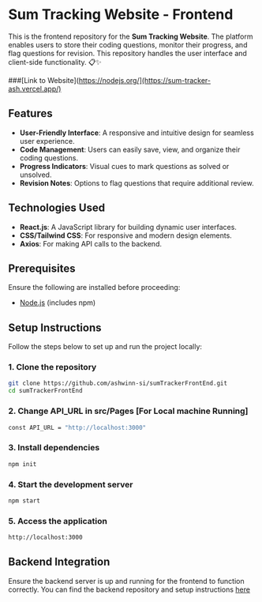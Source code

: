 # Sum Tracking Website - Frontend

This is the frontend repository for the **Sum Tracking Website**. The platform enables users to store their coding questions, monitor their progress, and flag questions for revision. This repository handles the user interface and client-side functionality. 📋✨

###[Link to Website](https://nodejs.org/](https://sum-tracker-ash.vercel.app/)
## Features

- **User-Friendly Interface**: A responsive and intuitive design for seamless user experience.
- **Code Management**: Users can easily save, view, and organize their coding questions.
- **Progress Indicators**: Visual cues to mark questions as solved or unsolved.
- **Revision Notes**: Options to flag questions that require additional review.

## Technologies Used

- **React.js**: A JavaScript library for building dynamic user interfaces.
- **CSS/Tailwind CSS**: For responsive and modern design elements.
- **Axios**: For making API calls to the backend.

## Prerequisites

Ensure the following are installed before proceeding:

- [Node.js](https://nodejs.org/) (includes npm)

## Setup Instructions

Follow the steps below to set up and run the project locally:

### 1. Clone the repository

```bash
git clone https://github.com/ashwinn-si/sumTrackerFrontEnd.git
cd sumTrackerFrontEnd
```

### 2. Change API_URL in src/Pages [For Local machine Running]


```bash
const API_URL = "http://localhost:3000"
```

### 3. Install dependencies

```bash
npm init
```

### 4. Start the development server

```bash
npm start
```

### 5. Access the application

```bash
http://localhost:3000
```

## Backend Integration
Ensure the backend server is up and running for the frontend to function correctly. You can find the backend repository and setup instructions [here](https://github.com/ashwinn-si/sumTrackerBackEnd)
